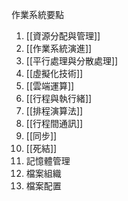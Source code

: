 作業系統要點
1. [[資源分配與管理]]
2. [[作業系統演進]]
3. [[平行處理與分散處理]]
4. [[虛擬化技術]]
5. [[雲端運算]]
6. [[行程與執行緒]]
7. [[排程演算法]]
8. [[行程間通訊]]
9. [[同步]]
10. [[死結]]
11. 記憶體管理
12. 檔案組織
13. 檔案配置